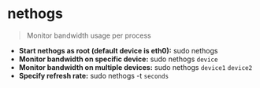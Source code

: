 # nethogs
> Monitor bandwidth usage per process
- **Start nethogs as root (default device is eth0):**
sudo nethogs
- **Monitor bandwidth on specific device:**
sudo nethogs `device`
- **Monitor bandwidth on multiple devices:**
sudo nethogs `device1` `device2`
- **Specify refresh rate:**
sudo nethogs -t `seconds`
